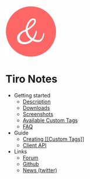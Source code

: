 <div class="title">
		<img src="./favicon.png" />
		<h1>Tiro Notes </h1>
</div> 

- Getting started
	- [Description](README.md)
	- [Downloads](downloads.md)
	- [Screenshots](screenshots.md)
	- [Available Custom Tags](custom-tags.md)
	- [FAQ](faq.md)
- Guide
	- [Creating \[\[Custom Tags\]\]](guide-custom-tags.md)
	- [Client API](client-api.md)
- Links
	- [Forum](https://github.com/dotgreg/tiro-notes/discussions)
	- [Github](https://github.com/dotgreg/tiro-notes)
	- [News (twitter)](https://twitter.com/NotesTiro)
